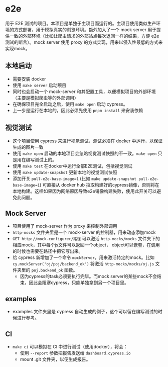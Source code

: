 e2e
=============================

用于 E2E 测试的项目。本项目是单独于主项目而运行的。主项目使用类似生产环境的方式部署，用于模拟真实的浏览环境。额外加入了一个
mock server 用于提供一致的外部环境（比如让爬虫请求的外部站点每次返回一样的结果，方便 e2e 测试的断言）。mock server 使用
proxy 的方式实现，用来以侵入性最低的方式来实现mock。

## 本地启动
- 需要安装 docker
- 使用 `make server` 启动项目
- 同时也会启动一个 mock-server 和其配置工具，以便模拟项目的外部环境（主要是模拟爬虫等的外部调用）
- 在确保项目完全启动之后，使用 `make open` 启动 cypress。
- 上一步是运行在本地的，因此必须先使用 `pnpm install` 来安装依赖

## 视觉测试
- 这个项目使用 cypress 来进行视觉测试，测试必须在 docker 中运行，以保证生成的图片一致
- 使用 `make open` 启动的本地项目会忽略视觉测试快照的不一致。`make open` 只是用在编写测试上的。
- 使用 `make test` 在docker中运行全部E2E测试，包括视觉测试
- 使用 `make update-snapshot` 更新本地的视觉测试快照
- 添加开关 `pull-e2e-base-image=1` (比如 `make update-snapshot pull-e2e-base-image=1`) 可直接从 docker hub 拉取构建好的cypress镜像，否则将在本地构建。这样如果因为网络原因导致e2e镜像构建失败，使用此开关可以避免此问题。

## Mock Server
- 项目使用了 mock-server 作为 proxy 来控制外部调用
- `http-mocks` 文件夹里是一个 mock-server 的控制器，用来动态添加mock
- `GET http://mock-configurer/路径` 可以激活 `http-mocks/mocks` 文件夹下的相应mock，其中每个js文件可以返回一个object，
    object可以嵌套，在调用的时候也需要在路径中把它写出来。
- 给 cypress 新增加了一个命令 `mockServer`，用来激活特定的mock。比如 `cy.mockServer('oj/poj/backend_ok')` 将激活
    `http-mocks/mocks/oj.js` 文件夹里的 `poj.backend_ok` 函数。
  - 因为cypress的task必须要执行完毕。而mock server的某些mock不会结束，因此会阻塞cypress，只能单独拿到另一个项目里。

## examples
- examples 文件夹里是 cypress 自动生成的例子，这个可以留在编写测试的时候进行参考。

## CI
- `make ci` 可以模拟在 CI 中进行测试（使用docker），将会：
  - 使用 `--report` 参数把报告发送给 `dashboard.cypress.io`
  - mount .git 文件夹，以便生成报告。

